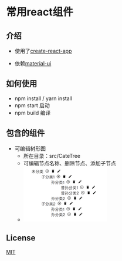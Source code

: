 # 常用react组件

## 介绍

* 使用了[create-react-app](https://github.com/facebook/create-react-app)

* 依赖[material-ui](https://material-ui.com/)

## 如何使用

* npm install / yarn install
* npm start 启动
* npm build 编译

## 包含的组件

* 可编辑树形图
    * 所在目录：src/CateTree
    * 可编辑节点名称、删除节点、添加子节点
    * ![](./public/images/tree.png)

## License
[MIT](LICENSE)
